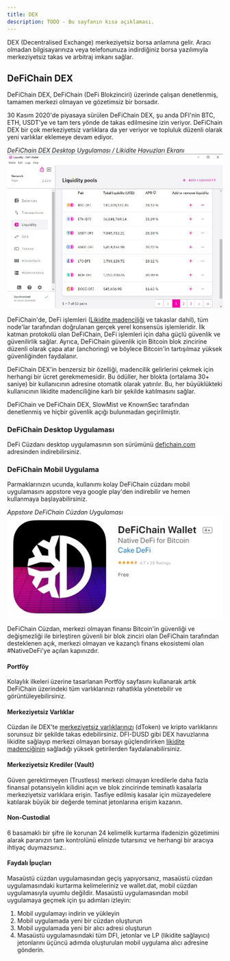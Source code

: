 ```yaml
---
title: DEX
description: TODO - Bu sayfanın kısa açıklaması.
---
```


DEX (Decentralised Exchange) merkeziyetsiz borsa anlamına gelir. Aracı olmadan bilgisayarınıza veya telefonunuza indirdiğiniz borsa yazılımıyla merkeziyetsiz takas ve arbitraj imkanı sağlar.

## DeFiChain DEX

DeFiChain DEX, DeFiChain (DeFi Blokzinciri) üzerinde çalışan denetlenmiş, tamamen merkezi olmayan ve gözetimsiz bir borsadır.

30 Kasım 2020'de piyasaya sürülen DeFiChain DEX, şu anda DFI'nin BTC, ETH, USDT'ye ve tam ters yönde de takas edilmesine izin veriyor. DeFiChain DEX bir çok merkeziyetsiz varlıklara da yer veriyor ve topluluk düzenli olarak yeni varlıklar eklemeye devam ediyor.

_DeFiChain DEX Desktop Uygulaması / Likidite Havuzları Ekranı_  
![DeFiChain DEX Desktop Uygulaması / Likidite Havuzları Ekranı](./media/dex_TR_desktop.jpg)

DeFiChain'de, DeFi işlemleri ([Likidite madenciliği](./Liquidity_Mining.md) ve takaslar dahil), tüm node'lar tarafından doğrulanan gerçek yerel konsensüs işlemleridir. İlk katman protokolü olan DeFiChain, DeFi işlemleri için daha güçlü güvenlik ve güvenilirlik sağlar. Ayrıca, DeFiChain güvenlik için Bitcoin blok zincirine düzenli olarak çapa atar (anchoring) ve böylece Bitcoin'in tartışılmaz yüksek güvenliğinden faydalanır.

DeFiChain DEX'in benzersiz bir özelliği, madencilik gelirlerini çekmek için herhangi bir ücret gerekmemesidir. Bu ödüller, her blokta (ortalama 30+ saniye) bir kullanıcının adresine otomatik olarak yatırılır. Bu, her büyüklükteki kullanıcının likidite madenciliğine karlı bir şekilde katılmasını sağlar.

DeFiChain ve DeFiChain DEX, SlowMist ve KnownSec tarafından denetlenmiş ve hiçbir güvenlik açığı bulunmadan geçirilmiştir.

### DeFiChain Desktop Uygulaması

DeFi Cüzdanı desktop uygulamasının son sürümünü [defichain.com](https://defichain.com/downloads) adresinden indirebilirsiniz.

### DeFiChain Mobil Uygulama

Parmaklarınızın ucunda, kullanımı kolay DeFiChain cüzdanı mobil uygulamasını appstore veya google play'den indirebilir ve hemen kullanmaya başlayabilirsiniz.

_Appstore DeFiChain Cüzdan Uygulaması_  
![Appstore DeFiChain Cüzdan Uygulaması](./media/dex_TR_appstore.jpg)

DeFiChain Cüzdan, merkezi olmayan finansı Bitcoin'in güvenliği ve değişmezliği ile birleştiren güvenli bir blok zinciri olan DeFiChain tarafından desteklenen açık, merkezi olmayan ve kazançlı finans ekosistemi olan #NativeDeFi'ye açılan kapınızdır.

#### Portföy

Kolaylık ilkeleri üzerine tasarlanan Portföy sayfasını kullanarak artık DeFiChain üzerindeki tüm varlıklarınızı rahatlıkla yönetebilir ve görüntüleyebilirsiniz.

#### Merkeziyetsiz Varlıklar

Cüzdan ile DEX'te [merkeziyetsiz varlıklarınızı](./Decentralized_Assets.md) (dToken) ve kripto varlıklarını sorunsuz bir şekilde takas edebilirsiniz. DFI-DUSD gibi DEX havuzlarına likidite sağlayıp merkezi olmayan borsayı güçlendirirken [likidite madenciğinin](./Liquidity_Mining.md) sağladığı yüksek getirilerden faydalanabilirsiniz.

#### Merkeziyetsiz Krediler (Vault)

Güven gerektirmeyen (Trustless) merkezi olmayan kredilerle daha fazla finansal potansiyelin kilidini açın ve blok zincirinde teminatlı kasalarla merkeziyetsiz varlıklara erişin. Tasfiye edilmiş kasalar için müzayedelere katılarak büyük bir değerde teminat jetonlarına erişim kazanın.

#### Non-Custodial

6 basamaklı bir şifre ile korunan 24 kelimelik kurtarma ifadenizin gözetimini alarak paranızın tam kontrolünü elinizde tutarsınız ve herhangi bir aracıya ihtiyaç duymazsınız..

#### Faydalı İpuçları

Masaüstü cüzdan uygulamasından geçiş yapıyorsanız, masaüstü cüzdan uygulamasındaki kurtarma kelimeleriniz ve wallet.dat, mobil cüzdan uygulamasıyla uyumlu değildir. Masaüstü uygulamasından mobil uygulamaya geçmek için şu adımları izleyin:

1. Mobil uygulamayı indirin ve yükleyin
2. Mobil uygulamada yeni bir cüzdan oluşturun
3. Mobil uygulamada yeni bir alıcı adresi oluşturun
4. Masaüstü uygulamasındaki tüm DFI, jetonlar ve LP (likidite sağlayıcı) jetonlarını üçüncü adımda oluşturulan mobil uygulama alıcı adresine gönderin.
